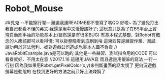 # Robot_Mouse
##見鬼 --不能換行喔-- 難道我連README都不會寫了嗎QQ
好啦~ 為了避免打出我自己都看不懂的英文 我還是用中文慢慢講好了;
這玩意兒是為了在BS平台上實現自動刷手抽的功能基本上(雖然還是有很多BUG)
有基本程式基礎、對Robot有概念的人應該都可以看得懂;
可以掛整晚看到底刷到啥
這東西算是練習作業、測試
請勿用於非法營利、或對遊戲公司造成危害本人蓋不負責
//
JavaRobitExample.java是可以跑的
其他是一些練習、測試指令用的CODE
可以看看就好、不用太在意
//2017.1.16
這邊用JAVA寫 而且還是用很笨的寫法 一行一行刻
因為我如果用Robot.getPixelColor(x,y)來判斷畫面的話太慢了
更何況遊戲螢幕是動態的 在找到更好的方法之前只好土法煉鋼了

